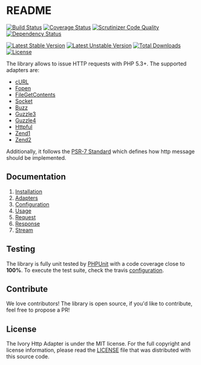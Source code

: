# README

[![Build Status](https://secure.travis-ci.org/egeloen/ivory-http-adapter.png)](http://travis-ci.org/egeloen/ivory-http-adapter)
[![Coverage Status](https://coveralls.io/repos/egeloen/ivory-http-adapter/badge.png?branch=master)](https://coveralls.io/r/egeloen/ivory-http-adapter?branch=master)
[![Scrutinizer Code Quality](https://scrutinizer-ci.com/g/egeloen/ivory-http-adapter/badges/quality-score.png?b=master)](https://scrutinizer-ci.com/g/egeloen/ivory-http-adapter/?branch=master)
[![Dependency Status](http://www.versioneye.com/php/egeloen:http-adapter/badge.svg)](http://www.versioneye.com/php/egeloen:http-adapter)

[![Latest Stable Version](https://poser.pugx.org/egeloen/http-adapter/v/stable.svg)](https://packagist.org/packages/egeloen/http-adapter)
[![Latest Unstable Version](https://poser.pugx.org/egeloen/http-adapter/v/unstable.svg)](https://packagist.org/packages/egeloen/http-adapter)
[![Total Downloads](https://poser.pugx.org/egeloen/http-adapter/downloads.svg)](https://packagist.org/packages/egeloen/http-adapter)
[![License](https://poser.pugx.org/egeloen/http-adapter/license.svg)](https://packagist.org/packages/egeloen/http-adapter)

The library allows to issue HTTP requests with PHP 5.3+. The supported adapters are:

 - [cURL](http://curl.haxx.se/)
 - [Fopen](http://php.net/manual/en/function.fopen.php)
 - [FileGetContents](http://php.net/manual/en/function.file-get-contents.php)
 - [Socket](http://php.net/manual/en/function.stream-socket-client.php)
 - [Buzz](https://github.com/kriswallsmith/Buzz)
 - [Guzzle3](http://guzzle3.readthedocs.org/)
 - [Guzzle4](http://guzzle.readthedocs.org/)
 - [Httpful](http://phphttpclient.com/)
 - [Zend1](http://framework.zend.com/manual/1.12/en/zend.http.html)
 - [Zend2](http://framework.zend.com/manual/2.0/en/modules/zend.http.html)

Additionally, it follows the [PSR-7 Standard](https://github.com/php-fig/fig-standards/blob/master/proposed/http-message.md)
which defines how http message should be implemented.

## Documentation

 1. [Installation](/doc/installation.md)
 2. [Adapters](/doc/adapters.md)
 3. [Configuration](/doc/configuration.md)
 4. [Usage](/doc/usage.md)
 5. [Request](/doc/request.md)
 6. [Response](/doc/response.md)
 7. [Stream](/doc/stream.md)

## Testing

The library is fully unit tested by [PHPUnit](http://www.phpunit.de/) with a code coverage close to **100%**. To
execute the test suite, check the travis [configuration](/.travis.yml).

## Contribute

We love contributors! The library is open source, if you'd like to contribute, feel free to propose a PR!

## License

The Ivory Http Adapter is under the MIT license. For the full copyright and license information, please read the
[LICENSE](/LICENSE) file that was distributed with this source code.
